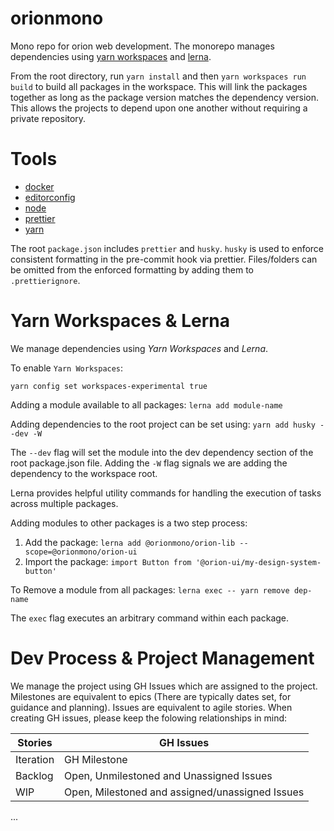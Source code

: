 # orionmono

Mono repo for orion web development. The monorepo manages dependencies
using [yarn workspaces](https://yarnpkg.com/lang/en/docs/workspaces/) and [lerna](https://lerna.js.org/).

From the root directory, run `yarn install` and then `yarn workspaces run build` to build all packages in the workspace. This will link the packages together as long as the package version matches the dependency version. This allows the projects to depend upon one another without requiring a private repository.

# Tools

- [docker](https://www.docker.com/products/docker-desktop)
- [editorconfig](https://editorconfig.org/)
- [node](https://nodejs.org/en/)
- [prettier](https://prettier.io/)
- [yarn](https://yarnpkg.com/en/)

The root `package.json` includes `prettier` and `husky`. `husky` is used to enforce consistent formatting in the pre-commit hook via prettier. Files/folders can be omitted from the enforced formatting by adding them to `.prettierignore`.

# Yarn Workspaces & Lerna

We manage dependencies using _Yarn Workspaces_ and _Lerna_.

To enable `Yarn Workspaces`:

```
yarn config set workspaces-experimental true
```

Adding a module available to all packages:
`lerna add module-name`

Adding dependencies to the root project can be set using:
`yarn add husky --dev -W`

The `--dev` flag will set the module into the dev dependency section of the root package.json file. Adding the `-W` flag signals we are adding the dependency to the workspace root.

Lerna provides helpful utility commands for handling the execution of tasks across multiple packages.

Adding modules to other packages is a two step process:

1. Add the package: `lerna add @orionmono/orion-lib --scope=@orionmono/orion-ui`
2. Import the package: `import Button from '@orion-ui/my-design-system-button'`

To Remove a module from all packages:
`lerna exec -- yarn remove dep-name`

The `exec` flag executes an arbitrary command within each package.

# Dev Process & Project Management

We manage the project using GH Issues which are assigned to the project. Milestones are equivalent to epics (There are typically dates set, for guidance and planning). Issues are equivalent to agile stories. When creating GH issues, please keep the folowing relationships in mind:

| Stories   | GH Issues                                       |
| --------- | ----------------------------------------------- |
| Iteration | GH Milestone                                    |
| Backlog   | Open, Unmilestoned and Unassigned Issues        |
| WIP       | Open, Milestoned and assigned/unassigned Issues |

...
